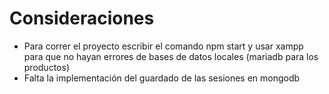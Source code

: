 # Consideraciones
- Para correr el proyecto escribir el comando npm start y usar xampp para que no hayan errores de bases de datos locales (mariadb para los productos)
- Falta la implementación del guardado de las sesiones en mongodb
